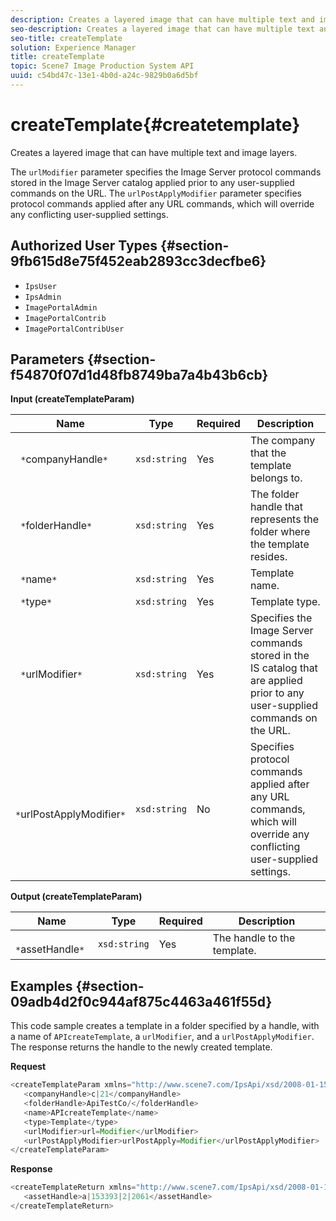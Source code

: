 ```yaml
---
description: Creates a layered image that can have multiple text and image layers.
seo-description: Creates a layered image that can have multiple text and image layers.
seo-title: createTemplate
solution: Experience Manager
title: createTemplate
topic: Scene7 Image Production System API
uuid: c54bd47c-13e1-4b0d-a24c-9829b0a6d5bf
---
```


# createTemplate{#createtemplate}

Creates a layered image that can have multiple text and image layers.

 The `urlModifier` parameter specifies the Image Server protocol commands stored in the Image Server catalog applied prior to any user-supplied commands on the URL. The `urlPostApplyModifier` parameter specifies protocol commands applied after any URL commands, which will override any conflicting user-supplied settings. 

## Authorized User Types {#section-9fb615d8e75f452eab2893cc3decfbe6}

* `IpsUser` 
* `IpsAdmin` 
* `ImagePortalAdmin` 
* `ImagePortalContrib` 
* `ImagePortalContribUser`

## Parameters {#section-f54870f07d1d48fb8749ba7a4b43b6cb}

**Input (createTemplateParam)** 

|  Name  | Type  | Required  | Description  |
|---|---|---|---|
|  ` *`companyHandle`*`  | `xsd:string`  | Yes  | The company that the template belongs to.  |
|  ` *`folderHandle`*`  | `xsd:string`  | Yes  | The folder handle that represents the folder where the template resides.  |
|  ` *`name`*`  | `xsd:string`  | Yes  | Template name.  |
|  ` *`type`*`  | `xsd:string`  | Yes  | Template type.  |
|  ` *`urlModifier`*`  | `xsd:string`  | Yes  | Specifies the Image Server commands stored in the IS catalog that are applied prior to any user-supplied commands on the URL.  |
|  ` *`urlPostApplyModifier`*`  | `xsd:string`  | No  | Specifies protocol commands applied after any URL commands, which will override any conflicting user-supplied settings.  |

**Output (createTemplateParam)** 

|  Name  | Type  | Required  | Description  |
|---|---|---|---|
|  ` *`assetHandle`*`  | `xsd:string`  | Yes  | The handle to the template.  |

## Examples {#section-09adb4d2f0c944af875c4463a461f55d}

This code sample creates a template in a folder specified by a handle, with a name of `APIcreateTemplate`, a `urlModifier`, and a `urlPostApplyModifier`. The response returns the handle to the newly created template.

**Request** 

```java
<createTemplateParam xmlns="http://www.scene7.com/IpsApi/xsd/2008-01-15">
   <companyHandle>c|21</companyHandle>
   <folderHandle>ApiTestCo/</folderHandle>
   <name>APIcreateTemplate</name>
   <type>Template</type>
   <urlModifier>url=Modifier</urlModifier>
   <urlPostApplyModifier>urlPostApply=Modifier</urlPostApplyModifier>
</createTemplateParam>
```

**Response** 

```java
<createTemplateReturn xmlns="http://www.scene7.com/IpsApi/xsd/2008-01-15">
   <assetHandle>a|153393|2|2061</assetHandle>
</createTemplateReturn>
```

